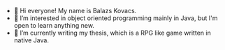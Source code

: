 - 👋 Hi everyone! My name is Balazs Kovacs.
- 👀 I’m interested in object oriented programming mainly in Java, but I'm open to learn anything new.
- 🌱 I’m currently writing my thesis, which is a RPG like game written in native Java.
